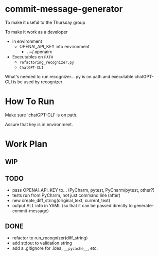 # commit-message-generator

To make it useful to the Thursday group


To make it work as a developer
- in environment
  - OPENAI_API_KEY into environment
    - . ~/.openairc
- Executables on `PATH`
  - `refactoring_recognizer.py`
  - `ChatGPT-CLI`



What's needed to run
  recognizer....py is on path and executable
  chatGPT-CLI is be used by recognizer



# How To Run


Make sure 'chatGPT-CLI' is on path.

Assure that key is in environment.


# Work Plan

## WIP

## TODO
- pass OPENAI_API_KEY to... (PyCharm, pytest, PyCharm/pytest, other?)
- tests run from PyCharm, not just command line (after)
- new create_diff_string(original_text, current_text)
- output ALL info in YAML (so that it can be passed directly to generate-commit-message)

## DONE
- refactor to run_recognizer(diff_string)
- add stdout to validation string
- add a .gitignore for .idea, `__pycache__`, etc.
